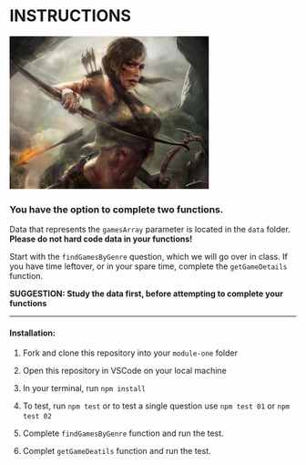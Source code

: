 # INSTRUCTIONS


<img src = "./assets/lara-croft-peakpx.jpg" alt="Lara Croft - peakpx" width="350">
<!--![Lara Croft - peakpx](./assets/lara-croft-peakpx.jpg)-->

### You have the option to complete two functions.
Data that represents the `gamesArray` parameter is located in the `data` folder.<br /> 
**Please do not hard code data in your functions!**

Start with the `findGamesByGenre` question, which we will go over in class. If you have time leftover, or in your spare time, complete the `getGameDetails` function. 

**SUGGESTION: Study the data first, before attempting to complete your functions**

--------------

#### Installation:

1. Fork and clone this repository into your `module-one` folder

1. Open this repository in VSCode on your local machine

1. In your terminal, run `npm install`

1. To test, run `npm test` or to test a single question use `npm test 01` or `npm test 02`

1. Complete `findGamesByGenre` function and run the test.

1. Complet `getGameDeatils` function and run the test.